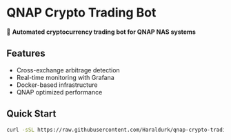 # QNAP Crypto Trading Bot

🚀 **Automated cryptocurrency trading bot for QNAP NAS systems**

## Features
- Cross-exchange arbitrage detection
- Real-time monitoring with Grafana
- Docker-based infrastructure
- QNAP optimized performance

## Quick Start
```bash
curl -sSL https://raw.githubusercontent.com/Haraldurk/qnap-crypto-trading-bot/main/quick-install.sh | bash
```
